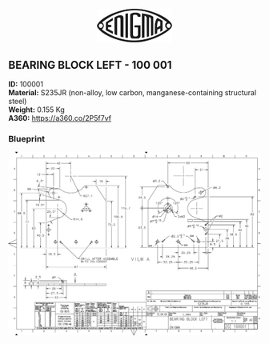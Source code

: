 <!-- PROJECT LOGO -->
<p align="center">
  <a href="https://github.com/AresValley/ENIGMA">
    <img src="../../img/logo.svg" alt="Logo" width="150">
  </a>
</p>

<!-- ABOUT THE PROJECT -->
## BEARING BLOCK LEFT - 100 001

**ID:** 100001 <br/>
**Material:** S235JR (non-alloy, low carbon, manganese-containing structural steel) <br/>
**Weight:** 0.155 Kg <br/>
**A360:** https://a360.co/2P5f7vf <br/>

### Blueprint
<img src="100001_BP.jpg" alt="Logo">